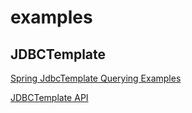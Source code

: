 # examples
## JDBCTemplate

[Spring JdbcTemplate Querying Examples](https://mkyong.com/spring/spring-jdbctemplate-querying-examples/)

[JDBCTemplate API](https://docs.spring.io/spring-framework/docs/current/javadoc-api/org/springframework/jdbc/core/JdbcTemplate.html#queryForObject(java.lang.String,java.lang.Object%5B%5D,org.springframework.jdbc.core.RowMapper))